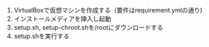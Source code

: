 1. VirtualBoxで仮想マシンを作成する（要件はrequirement.ymlの通り)
2. インストールメディアを挿入し起動
3. setup.sh, setup-chroot.shを/rootにダウンロードする
4. setup.shを実行する